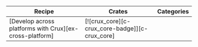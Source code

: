 | Recipe | Crates | Categories |
|---|---|---|
| [Develop across platforms with Crux][ex-cross-platform] | [![crux_core][c-crux_core-badge]][c-crux_core] |  |
